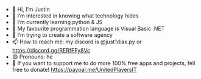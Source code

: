 - 👋 Hi, I’m Justin
- 👀 I’m interested in knowing what technology hides 
- 🌱 I’m currently learning python & JS
- 🧡 My favourite programmation language is Visual Basic .NET
- 💞️ I’m trying to create a software agency
- 📫 How to reach me: my discord is @just1diax.py or https://discord.gg/RERfFFy8Vc
- 😄 Pronouns: he
- 💸 If you want to support me to do more 100% free apps and projects, fell free to donate! https://paypal.me/UnitedPlayersIT
